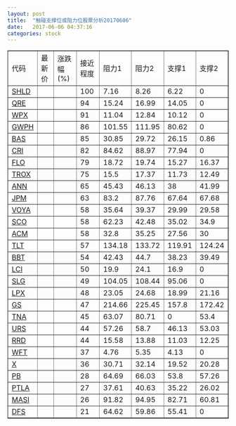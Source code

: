 ```yaml
---
layout: post
title:  "触碰支撑位或阻力位股票分析20170606"
date:   2017-06-06 04:37:16
categories: stock
---
```

<script type="text/javascript">
var stockList = []
stockList.push('gb_shld');
stockList.push('gb_qre');
stockList.push('gb_wpx');
stockList.push('gb_gwph');
stockList.push('gb_bas');
stockList.push('gb_cri');
stockList.push('gb_flo');
stockList.push('gb_trox');
stockList.push('gb_ann');
stockList.push('gb_jpm');
stockList.push('gb_voya');
stockList.push('gb_sco');
stockList.push('gb_acm');
stockList.push('gb_tlt');
stockList.push('gb_bbt');
stockList.push('gb_lci');
stockList.push('gb_slg');
stockList.push('gb_lpx');
stockList.push('gb_gs');
stockList.push('gb_tna');
stockList.push('gb_urs');
stockList.push('gb_rrd');
stockList.push('gb_wft');
stockList.push('gb_x');
stockList.push('gb_pb');
stockList.push('gb_ptla');
stockList.push('gb_masi');
stockList.push('gb_dfs');
</script>
<table border="1">
 <tr>
 <td>代码</td>
 <td>最新价</td>
 <td>涨跌幅(%)</td>
 <td>接近程度</td>
 <td>阻力1</td>
 <td>阻力2</td>
 <td>支撑1</td>
 <td>支撑2</td>
</tr>
  <tr id="shld" class="red">
  <td><a href="http://stock.finance.sina.com.cn/usstock/quotes/SHLD.html" target="_blank">SHLD</a></td><td></td><td></td><td>100</td><td>7.16</td><td>8.26</td><td>6.22</td><td>0</td></tr>
  <tr id="qre" class="red">
  <td><a href="http://stock.finance.sina.com.cn/usstock/quotes/QRE.html" target="_blank">QRE</a></td><td></td><td></td><td>94</td><td>15.24</td><td>16.99</td><td>14.05</td><td>0</td></tr>
  <tr id="wpx" class="red">
  <td><a href="http://stock.finance.sina.com.cn/usstock/quotes/WPX.html" target="_blank">WPX</a></td><td></td><td></td><td>91</td><td>11.04</td><td>12.84</td><td>10.12</td><td>0</td></tr>
  <tr id="gwph" class="red">
  <td><a href="http://stock.finance.sina.com.cn/usstock/quotes/GWPH.html" target="_blank">GWPH</a></td><td></td><td></td><td>86</td><td>101.55</td><td>111.95</td><td>80.62</td><td>0</td></tr>
  <tr id="bas" class="green">
  <td><a href="http://stock.finance.sina.com.cn/usstock/quotes/BAS.html" target="_blank">BAS</a></td><td></td><td></td><td>85</td><td>30.85</td><td>29.72</td><td>26.15</td><td>0.86</td></tr>
  <tr id="cri" class="red">
  <td><a href="http://stock.finance.sina.com.cn/usstock/quotes/CRI.html" target="_blank">CRI</a></td><td></td><td></td><td>82</td><td>84.62</td><td>88.97</td><td>77.94</td><td>0</td></tr>
  <tr id="flo" class="red">
  <td><a href="http://stock.finance.sina.com.cn/usstock/quotes/FLO.html" target="_blank">FLO</a></td><td></td><td></td><td>79</td><td>18.72</td><td>19.74</td><td>15.27</td><td>16.37</td></tr>
  <tr id="trox" class="red">
  <td><a href="http://stock.finance.sina.com.cn/usstock/quotes/TROX.html" target="_blank">TROX</a></td><td></td><td></td><td>75</td><td>15.5</td><td>17.37</td><td>11.73</td><td>12.49</td></tr>
  <tr id="ann" class="red">
  <td><a href="http://stock.finance.sina.com.cn/usstock/quotes/ANN.html" target="_blank">ANN</a></td><td></td><td></td><td>65</td><td>45.43</td><td>46.13</td><td>38</td><td>41.99</td></tr>
  <tr id="jpm" class="red">
  <td><a href="http://stock.finance.sina.com.cn/usstock/quotes/JPM.html" target="_blank">JPM</a></td><td></td><td></td><td>63</td><td>83.2</td><td>87.76</td><td>67.64</td><td>67.68</td></tr>
  <tr id="voya" class="red">
  <td><a href="http://stock.finance.sina.com.cn/usstock/quotes/VOYA.html" target="_blank">VOYA</a></td><td></td><td></td><td>58</td><td>35.64</td><td>39.37</td><td>29.99</td><td>29.58</td></tr>
  <tr id="sco" class="red">
  <td><a href="http://stock.finance.sina.com.cn/usstock/quotes/SCO.html" target="_blank">SCO</a></td><td></td><td></td><td>58</td><td>62.23</td><td>42.48</td><td>35.02</td><td>34.9</td></tr>
  <tr id="acm" class="red">
  <td><a href="http://stock.finance.sina.com.cn/usstock/quotes/ACM.html" target="_blank">ACM</a></td><td></td><td></td><td>58</td><td>32.8</td><td>35.25</td><td>27.56</td><td>30</td></tr>
  <tr id="tlt" class="green">
  <td><a href="http://stock.finance.sina.com.cn/usstock/quotes/TLT.html" target="_blank">TLT</a></td><td></td><td></td><td>57</td><td>134.18</td><td>133.72</td><td>119.91</td><td>124.24</td></tr>
  <tr id="bbt" class="red">
  <td><a href="http://stock.finance.sina.com.cn/usstock/quotes/BBT.html" target="_blank">BBT</a></td><td></td><td></td><td>54</td><td>42.43</td><td>44.7</td><td>38.23</td><td>39.49</td></tr>
  <tr id="lci" class="red">
  <td><a href="http://stock.finance.sina.com.cn/usstock/quotes/LCI.html" target="_blank">LCI</a></td><td></td><td></td><td>50</td><td>19.9</td><td>24.1</td><td>16.9</td><td>0</td></tr>
  <tr id="slg" class="red">
  <td><a href="http://stock.finance.sina.com.cn/usstock/quotes/SLG.html" target="_blank">SLG</a></td><td></td><td></td><td>49</td><td>104.05</td><td>108.44</td><td>95.06</td><td>0</td></tr>
  <tr id="lpx" class="red">
  <td><a href="http://stock.finance.sina.com.cn/usstock/quotes/LPX.html" target="_blank">LPX</a></td><td></td><td></td><td>48</td><td>23.05</td><td>24.68</td><td>18.99</td><td>21.16</td></tr>
  <tr id="gs" class="red">
  <td><a href="http://stock.finance.sina.com.cn/usstock/quotes/GS.html" target="_blank">GS</a></td><td></td><td></td><td>47</td><td>214.66</td><td>225.45</td><td>157.8</td><td>172.42</td></tr>
  <tr id="tna" class="green">
  <td><a href="http://stock.finance.sina.com.cn/usstock/quotes/TNA.html" target="_blank">TNA</a></td><td></td><td></td><td>45</td><td>63.07</td><td>80.71</td><td>0</td><td>53.4</td></tr>
  <tr id="urs" class="green">
  <td><a href="http://stock.finance.sina.com.cn/usstock/quotes/URS.html" target="_blank">URS</a></td><td></td><td></td><td>44</td><td>57.26</td><td>58.7</td><td>46.13</td><td>53.03</td></tr>
  <tr id="rrd" class="green">
  <td><a href="http://stock.finance.sina.com.cn/usstock/quotes/RRD.html" target="_blank">RRD</a></td><td></td><td></td><td>44</td><td>15.58</td><td>13.88</td><td>11.03</td><td>12.25</td></tr>
  <tr id="wft" class="red">
  <td><a href="http://stock.finance.sina.com.cn/usstock/quotes/WFT.html" target="_blank">WFT</a></td><td></td><td></td><td>37</td><td>4.76</td><td>5.35</td><td>4.13</td><td>0</td></tr>
  <tr id="x" class="green">
  <td><a href="http://stock.finance.sina.com.cn/usstock/quotes/X.html" target="_blank">X</a></td><td></td><td></td><td>36</td><td>30.71</td><td>32.14</td><td>19.52</td><td>20.28</td></tr>
  <tr id="pb" class="red">
  <td><a href="http://stock.finance.sina.com.cn/usstock/quotes/PB.html" target="_blank">PB</a></td><td></td><td></td><td>28</td><td>64.69</td><td>66.03</td><td>53.8</td><td>57.26</td></tr>
  <tr id="ptla" class="red">
  <td><a href="http://stock.finance.sina.com.cn/usstock/quotes/PTLA.html" target="_blank">PTLA</a></td><td></td><td></td><td>27</td><td>37.61</td><td>40.63</td><td>35.22</td><td>26.02</td></tr>
  <tr id="masi" class="red">
  <td><a href="http://stock.finance.sina.com.cn/usstock/quotes/MASI.html" target="_blank">MASI</a></td><td></td><td></td><td>26</td><td>91.82</td><td>94.95</td><td>82.71</td><td>60.81</td></tr>
  <tr id="dfs" class="red">
  <td><a href="http://stock.finance.sina.com.cn/usstock/quotes/DFS.html" target="_blank">DFS</a></td><td></td><td></td><td>21</td><td>64.62</td><td>59.86</td><td>55.41</td><td>0</td></tr>
</table>
